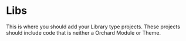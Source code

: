 # Libs

This is where you should add your Library type projects. These projects should include code that is neither a Orchard Module or Theme.